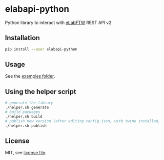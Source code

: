 # elabapi-python

Python library to interact with [eLabFTW](https://github.com/elabftw/elabftw) REST API v2.

## Installation

~~~bash
pip install --user elabapi-python
~~~

## Usage

See the [examples folder](./examples).

## Using the helper script

~~~bash
# generate the library
./helper.sh generate
# build packages
./helper.sh build
# publish new version (after editing config.json, with twine installed)
./helper.sh publish
~~~

## License

MIT, see [license file](./LICENSE).
